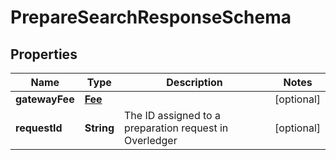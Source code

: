 

# PrepareSearchResponseSchema


## Properties

Name | Type | Description | Notes
------------ | ------------- | ------------- | -------------
**gatewayFee** | [**Fee**](Fee.md) |  |  [optional]
**requestId** | **String** | The ID assigned to a preparation request in Overledger |  [optional]



